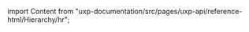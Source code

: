 
import Content from "uxp-documentation/src/pages/uxp-api/reference-html/Hierarchy/hr";

<Content query="product=xd"/>
